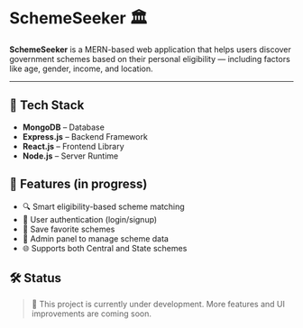 # SchemeSeeker 🏛️

**SchemeSeeker** is a MERN-based web application that helps users discover government schemes based on their personal eligibility — including factors like age, gender, income, and location.

---

## 🔧 Tech Stack
- **MongoDB** – Database
- **Express.js** – Backend Framework
- **React.js** – Frontend Library
- **Node.js** – Server Runtime



## 🚀 Features (in progress)
- 🔍 Smart eligibility-based scheme matching  
- 🧾 User authentication (login/signup)  
- 💖 Save favorite schemes  
- 📑 Admin panel to manage scheme data  
- 🌐 Supports both Central and State schemes


## 🛠️ Status
> 🚧 This project is currently under development. More features and UI improvements are coming soon.
